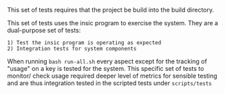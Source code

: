 This set of tests requires that the project be build into the build directory.

This set of tests uses the insic program to exercise the system. They are a dual-purpose set of tests:

    1) Test the insic program is operating as expected
    2) Integration tests for system components

When running `bash run-all.sh` every aspect except for the tracking of "usage" on a key is tested for the system.
This specific set of tests to monitor/ check usage required deeper level of metrics for sensible testing and are
thus integration tested in the scripted tests under `scripts/tests`